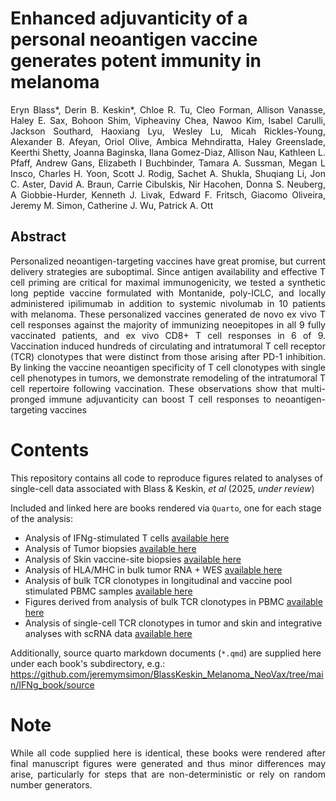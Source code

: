 # Enhanced adjuvanticity of a personal neoantigen vaccine generates potent immunity in melanoma
<p align="justify">
  Eryn Blass*, Derin B. Keskin*, Chloe R. Tu, Cleo Forman, Allison Vanasse, Haley E. Sax, Bohoon Shim, Vipheaviny Chea, Nawoo Kim, Isabel Carulli, Jackson Southard, Haoxiang Lyu, Wesley Lu, Micah Rickles-Young, Alexander B. Afeyan, Oriol Olive, Ambica Mehndiratta, Haley Greenslade, Keerthi Shetty, Joanna Baginska, Ilana Gomez-Diaz, Allison Nau, Kathleen L. Pfaff, Andrew Gans, Elizabeth I Buchbinder, Tamara A. Sussman, Megan L Insco, Charles H. Yoon, Scott J. Rodig, Sachet A. Shukla, Shuqiang Li, Jon C. Aster, David A. Braun, Carrie Cibulskis, Nir Hacohen, Donna S. Neuberg, A Giobbie-Hurder, Kenneth J. Livak, Edward F. Fritsch, Giacomo Oliveira, Jeremy M. Simon, Catherine J. Wu, Patrick A. Ott
</p>

## Abstract
<p align="justify">
  Personalized neoantigen-targeting vaccines have great promise, but current delivery strategies are suboptimal. Since antigen availability and effective T cell priming are critical for maximal immunogenicity, we tested a synthetic long peptide vaccine formulated with Montanide, poly-ICLC, and locally administered ipilimumab in addition to systemic nivolumab in 10 patients with melanoma. These personalized vaccines generated de novo ex vivo T cell responses against the majority of immunizing neoepitopes in all 9 fully vaccinated patients, and ex vivo CD8+ T cell responses in 6 of 9. Vaccination induced hundreds of circulating and intratumoral T cell receptor (TCR) clonotypes that were distinct from those arising after PD-1 inhibition. By linking the vaccine neoantigen specificity of T cell clonotypes with single cell phenotypes in tumors, we demonstrate remodeling of the intratumoral T cell repertoire following vaccination. These observations show that multi-pronged immune adjuvanticity can boost T cell responses to neoantigen-targeting vaccines
</p>

# Contents
<p align="justify">

  This repository contains all code to reproduce figures related to analyses of single-cell data associated with Blass & Keskin, _et al_ (2025, _under review_)

  Included and linked here are books rendered via `Quarto`, one for each stage of the analysis:

  * Analysis of IFNg-stimulated T cells [available here](https://jeremymsimon.github.io/BlassKeskin_Melanoma_NeoVax/IFNg_book/)
  * Analysis of Tumor biopsies [available here](https://jeremymsimon.github.io/BlassKeskin_Melanoma_NeoVax/Tumor_book/)
  * Analysis of Skin vaccine-site biopsies [available here](https://jeremymsimon.github.io/BlassKeskin_Melanoma_NeoVax/Skin_book/)
  * Analysis of HLA/MHC in bulk tumor RNA + WES [available here](https://jeremymsimon.github.io/BlassKeskin_Melanoma_NeoVax/Tumor_bulkRNA_bulkWES_book)
  * Analysis of bulk TCR clonotypes in longitudinal and vaccine pool stimulated PBMC samples [available here](https://jeremymsimon.github.io/BlassKeskin_Melanoma_NeoVax/PBMC_bulkTCR_book)
  * Figures derived from analysis of bulk TCR clonotypes in PBMC [available here](https://jeremymsimon.github.io/BlassKeskin_Melanoma_NeoVax/PBMC_bulkTCR_Figures_book)
  * Analysis of single-cell TCR clonotypes in tumor and skin and integrative analyses with scRNA data [available here](https://jeremymsimon.github.io/BlassKeskin_Melanoma_NeoVax/Tumor_Skin_scTCR_book)

  Additionally, source quarto markdown documents (`*.qmd`) are supplied here under each book's subdirectory, e.g.:
  https://github.com/jeremymsimon/BlassKeskin_Melanoma_NeoVax/tree/main/IFNg_book/source

</p>

# Note
<p align="justify">
While all code supplied here is identical, these books were rendered after final manuscript figures were generated and thus minor differences may arise, particularly for steps that are non-deterministic or rely on random number generators.
</p>
